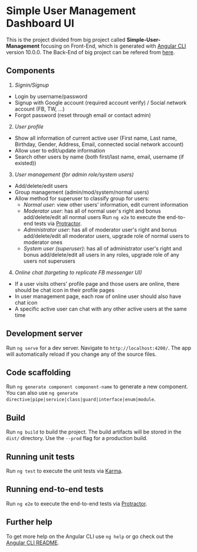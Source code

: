 # Simple User Management Dashboard UI

This is the project divided from big project called **Simple-User-Management** focusing on Front-End, which is generated with [Angular CLI](https://github.com/angular/angular-cli) version 10.0.0. The Back-End of big project can be refered from [here](https://github.com/beannguyen/Simple-User-Management-API).

## Components

1. *Signin/Signup*
- Login by username/password	
- Signup with Google account (required account verify) / Social network account (FB, TW, ...)	
- Forgot password (reset through email or contact admin)

2. *User profile*
- Show all information of current active user (First name, Last name, Birthday, Gender, Address, Email, connected social network account)	
- Allow user to edit/update information	
- Search other users by name (both first/last name, email, username (if existed))

3. *User management (for admin role/system users)*
- Add/delete/edit users
- Group management (admin/mod/system/normal users)	
- Allow method for superuser to classify group for users:
    - *Normal user*: view other users' information, edit current information
    - *Moderator user*: has all of normal user's right and bonus add/delete/edit all normal users	Run `ng e2e` to execute the end-to-end tests via [Protractor](http://www.protractortest.org/).
    - *Administrator user*: has all of moderator user's right and bonus add/delete/edit all moderator users, upgrade role of normal users to moderator ones
    - *System user (superuser)*: has all of administrator user's right and bonus add/delete/edit all users in any roles, upgrade role of any users not superusers
    
4. *Online chat (targeting to replicate FB messenger UI)*
- If a user visits others' profile page and those users are online, there should be chat icon in their profile pages	
- In user management page, each row of online user should also have chat icon	
- A specific active user can chat with any other active users at the same time

## Development server

Run `ng serve` for a dev server. Navigate to `http://localhost:4200/`. The app will automatically reload if you change any of the source files.

## Code scaffolding

Run `ng generate component component-name` to generate a new component. You can also use `ng generate directive|pipe|service|class|guard|interface|enum|module`.

## Build

Run `ng build` to build the project. The build artifacts will be stored in the `dist/` directory. Use the `--prod` flag for a production build.

## Running unit tests

Run `ng test` to execute the unit tests via [Karma](https://karma-runner.github.io).

## Running end-to-end tests

Run `ng e2e` to execute the end-to-end tests via [Protractor](http://www.protractortest.org/).

## Further help

To get more help on the Angular CLI use `ng help` or go check out the [Angular CLI README](https://github.com/angular/angular-cli/blob/master/README.md).
